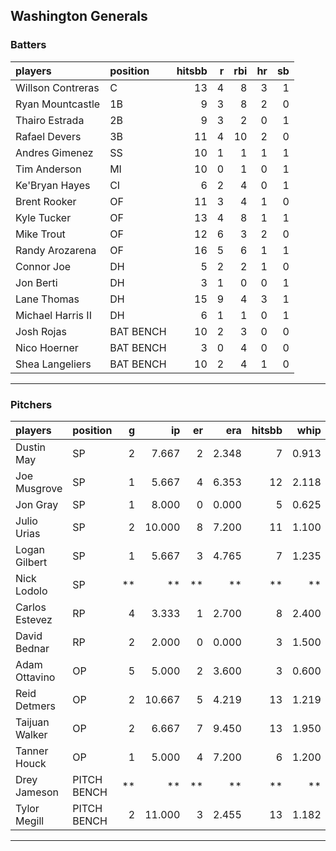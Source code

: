 ## Washington Generals

### Batters

 
|players           |position  | hitsbb|  r| rbi| hr| sb| 
|:-----------------|:---------|------:|--:|---:|--:|--:| 
|Willson Contreras |C         |     13|  4|   8|  3|  1| 
|Ryan Mountcastle  |1B        |      9|  3|   8|  2|  0| 
|Thairo Estrada    |2B        |      9|  3|   2|  0|  1| 
|Rafael Devers     |3B        |     11|  4|  10|  2|  0| 
|Andres Gimenez    |SS        |     10|  1|   1|  1|  1| 
|Tim Anderson      |MI        |     10|  0|   1|  0|  1| 
|Ke'Bryan Hayes    |CI        |      6|  2|   4|  0|  1| 
|Brent Rooker      |OF        |     11|  3|   4|  1|  0| 
|Kyle Tucker       |OF        |     13|  4|   8|  1|  1| 
|Mike Trout        |OF        |     12|  6|   3|  2|  0| 
|Randy Arozarena   |OF        |     16|  5|   6|  1|  1| 
|Connor Joe        |DH        |      5|  2|   2|  1|  0| 
|Jon Berti         |DH        |      3|  1|   0|  0|  1| 
|Lane Thomas       |DH        |     15|  9|   4|  3|  1| 
|Michael Harris II |DH        |      6|  1|   1|  0|  1| 
|Josh Rojas        |BAT BENCH |     10|  2|   3|  0|  0| 
|Nico Hoerner      |BAT BENCH |      3|  0|   4|  0|  0| 
|Shea Langeliers   |BAT BENCH |     10|  2|   4|  1|  0| 


* * *

### Pitchers

 
|players        |position    |  g|     ip| er|   era| hitsbb|  whip| so|  w| sv| 
|:--------------|:-----------|--:|------:|--:|-----:|------:|-----:|--:|--:|--:| 
|Dustin May     |SP          |  2|  7.667|  2| 2.348|      7| 0.913|  5|  0|  0| 
|Joe Musgrove   |SP          |  1|  5.667|  4| 6.353|     12| 2.118|  5|  0|  0| 
|Jon Gray       |SP          |  1|  8.000|  0| 0.000|      5| 0.625|  5|  1|  0| 
|Julio Urias    |SP          |  2| 10.000|  8| 7.200|     11| 1.100|  5|  1|  0| 
|Logan Gilbert  |SP          |  1|  5.667|  3| 4.765|      7| 1.235|  4|  0|  0| 
|Nick Lodolo    |SP          | **|     **| **|    **|     **|    **| **| **| **| 
|Carlos Estevez |RP          |  4|  3.333|  1| 2.700|      8| 2.400|  5|  0|  3| 
|David Bednar   |RP          |  2|  2.000|  0| 0.000|      3| 1.500|  2|  0|  0| 
|Adam Ottavino  |OP          |  5|  5.000|  2| 3.600|      3| 0.600|  5|  0|  0| 
|Reid Detmers   |OP          |  2| 10.667|  5| 4.219|     13| 1.219| 15|  0|  0| 
|Taijuan Walker |OP          |  2|  6.667|  7| 9.450|     13| 1.950|  4|  0|  0| 
|Tanner Houck   |OP          |  1|  5.000|  4| 7.200|      6| 1.200|  5|  0|  0| 
|Drey Jameson   |PITCH BENCH | **|     **| **|    **|     **|    **| **| **| **| 
|Tylor Megill   |PITCH BENCH |  2| 11.000|  3| 2.455|     13| 1.182|  8|  2|  0| 


* * *


